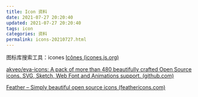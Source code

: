 ```yaml
---
title: Icon 资料
date: 2021-07-27 20:20:40
updated: 2021-07-27 20:20:40
tags: icon
categories: 资料
permalink: icons-20210727.html
---
```


图标库搜索工具：icones [Icônes (icones.js.org)](https://icones.js.org/)

[akveo/eva-icons: A pack of more than 480 beautifully crafted Open Source icons. SVG, Sketch, Web Font and Animations support. (github.com)](https://github.com/akveo/eva-icons)

[Feather – Simply beautiful open source icons (feathericons.com)](https://feathericons.com/)
